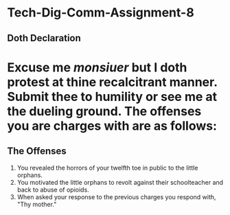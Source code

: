 # Tech-Dig-Comm-Assignment-8
## Doth Declaration
# **Excuse me** *monsiuer* but I doth protest at thine recalcitrant manner. Submit thee to humility or see me at the dueling ground. The offenses you are charges with are as follows:
## The Offenses
1. You revealed the horrors of your twelfth toe in public to the little orphans.
2. You motivated the little orphans to revolt against their schoolteacher and back to abuse of opioids.
3. When asked your response to the previous charges you respond with, "Thy mother."
